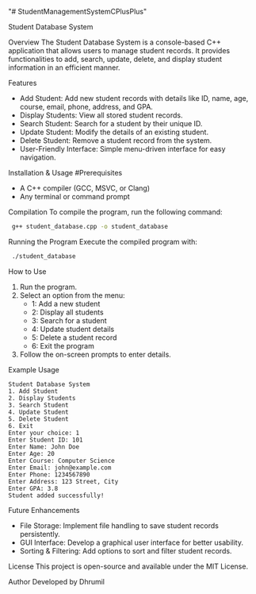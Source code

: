 "# StudentManagementSystemCPlusPlus" 

Student Database System

Overview
The Student Database System is a console-based C++ application that allows users to manage student records. It provides functionalities to add, search, update, delete, and display student information in an efficient manner.

Features
- Add Student: Add new student records with details like ID, name, age, course, email, phone, address, and GPA.
- Display Students: View all stored student records.
- Search Student: Search for a student by their unique ID.
- Update Student: Modify the details of an existing student.
- Delete Student: Remove a student record from the system.
- User-Friendly Interface: Simple menu-driven interface for easy navigation.

Installation & Usage
#Prerequisites
- A C++ compiler (GCC, MSVC, or Clang)
- Any terminal or command prompt

Compilation
To compile the program, run the following command:
```sh
 g++ student_database.cpp -o student_database
```

Running the Program
Execute the compiled program with:
```sh
 ./student_database
```

How to Use
1. Run the program.
2. Select an option from the menu:
   - 1: Add a new student
   - 2: Display all students
   - 3: Search for a student
   - 4: Update student details
   - 5: Delete a student record
   - 6: Exit the program
3. Follow the on-screen prompts to enter details.

Example Usage
```
Student Database System
1. Add Student
2. Display Students
3. Search Student
4. Update Student
5. Delete Student
6. Exit
Enter your choice: 1
Enter Student ID: 101
Enter Name: John Doe
Enter Age: 20
Enter Course: Computer Science
Enter Email: john@example.com
Enter Phone: 1234567890
Enter Address: 123 Street, City
Enter GPA: 3.8
Student added successfully!
```

Future Enhancements
- File Storage: Implement file handling to save student records persistently.
- GUI Interface: Develop a graphical user interface for better usability.
- Sorting & Filtering: Add options to sort and filter student records.

License
This project is open-source and available under the MIT License.

Author
Developed by Dhrumil
